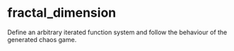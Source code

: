 # fractal_dimension
Define an arbitrary iterated function system and follow the behaviour of the generated chaos game.

